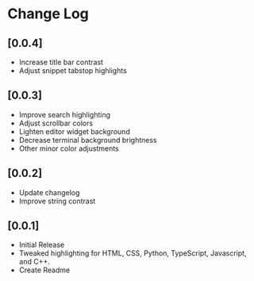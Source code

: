 # Change Log

## [0.0.4]
- Increase title bar contrast
- Adjust snippet tabstop highlights

## [0.0.3]
- Improve search highlighting 
- Adjust scrollbar colors
- Lighten editor widget background
- Decrease terminal background brightness
- Other minor color adjustments

## [0.0.2]
- Update changelog
- Improve string contrast

## [0.0.1]
- Initial Release
- Tweaked highlighting for HTML, CSS, Python, TypeScript, Javascript, and C++. 
- Create Readme







